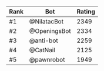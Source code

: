 Rank|Bot|Rating
---|---|---
#1|@NilatacBot|2349
#2|@OpeningsBot|2334
#3|@anti-bot|2259
#4|@CatNail|2125
#5|@pawnrobot|1949
